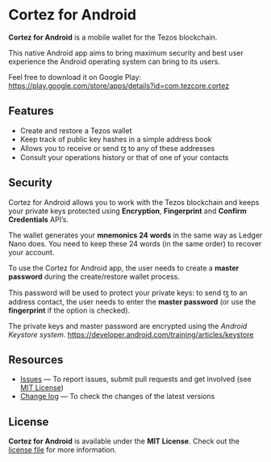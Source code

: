 # Cortez for Android

**Cortez for Android** is a mobile wallet for the Tezos blockchain.

This native Android app aims to bring maximum security and best user experience the Android operating system can bring to its users.

Feel free to download it on Google Play:  
<https://play.google.com/store/apps/details?id=com.tezcore.cortez>

## Features

- Create and restore a Tezos wallet
- Keep track of public key hashes in a simple address book
- Allows you to receive or send ꜩ to any of these addresses
- Consult your operations history or that of one of your contacts

## Security

Cortez for Android allows you to work with the Tezos blockchain and keeps your private keys protected using **Encryption**, **Fingerprint** and **Confirm Credentials** API’s. 

The wallet generates your **mnemonics 24 words** in the same way as Ledger Nano does. You need to keep these 24 words (in the same order) to recover your account.

To use the Cortez for Android app, the user needs to create a **master password** during the create/restore wallet process. 

This password will be used to protect your private keys: to send ꜩ to an address contact, the user needs to enter the **master password** (or use the **fingerprint** if the option is checked).

The private keys and master password are encrypted using the _Android Keystore system_.
<https://developer.android.com/training/articles/keystore>

## Resources
- [Issues][project-issues] — To report issues, submit pull requests and get involved (see [MIT License][project-license])
- [Change log][project-changelog] — To check the changes of the latest versions

## License

**Cortez for Android** is available under the **MIT License**. Check out the [license file][project-license] for more information.

[project-issues]: https://gitlab.com/tezos-private/cortez-android/issues

[project-license]: LICENSE.md
[project-changelog]: CHANGELOG.md
